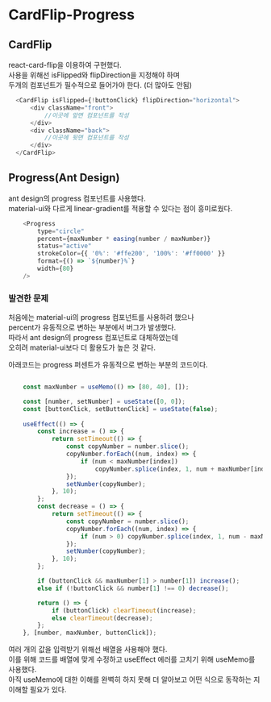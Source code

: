 # CardFlip-Progress

## CardFlip
react-card-flip을 이용하여 구현했다.  
사용을 위해선 isFlipped와 flipDirection을 지정해야 하며  
두개의 컴포넌트가 필수적으로 들어가야 한다. (더 많아도 안됨)  

```javascript
  <CardFlip isFlipped={!buttonClick} flipDirection="horizontal">
      <div className="front">
          //이곳에 앞면 컴포넌트를 작성
      </div>
      <div className="back">
          //이곳에 뒷면 컴포넌트를 작성
      </div>
  </CardFlip>
```

## Progress(Ant Design)
ant design의 progress 컴포넌트를 사용했다.  
material-ui와 다르게 linear-gradient를 적용할 수 있다는 점이 흥미로웠다.

```javascript
    <Progress
        type="circle"
        percent={maxNumber * easing(number / maxNumber)}
        status="active"
        strokeColor={{ '0%': '#ffe200', '100%': '#ff0000' }}
        format={() => `${number}%`}
        width={80}
    />
```

### 발견한 문제
처음에는 material-ui의 progress 컴포넌트를 사용하려 했으나  
percent가 유동적으로 변하는 부분에서 버그가 발생했다.  
따라서 ant design의 progress 컴포넌트로 대체하였는데  
오히려 material-ui보다 더 활용도가 높은 것 같다.  

아래코드는 progress 퍼센트가 유동적으로 변하는 부분의 코드이다.

```javascript

    const maxNumber = useMemo(() => [80, 40], []);

    const [number, setNumber] = useState([0, 0]);
    const [buttonClick, setButtonClick] = useState(false);
    
    useEffect(() => {
        const increase = () => {
            return setTimeout(() => {
                const copyNumber = number.slice();
                copyNumber.forEach((num, index) => {
                    if (num < maxNumber[index])
                        copyNumber.splice(index, 1, num + maxNumber[index] / 100);
                });
                setNumber(copyNumber);
            }, 10);
        };
        const decrease = () => {
            return setTimeout(() => {
                const copyNumber = number.slice();
                copyNumber.forEach((num, index) => {
                    if (num > 0) copyNumber.splice(index, 1, num - maxNumber[index] / 100);
                });
                setNumber(copyNumber);
            }, 10);
        };

        if (buttonClick && maxNumber[1] > number[1]) increase();
        else if (!buttonClick && number[1] !== 0) decrease();

        return () => {
            if (buttonClick) clearTimeout(increase);
            else clearTimeout(decrease);
        };
    }, [number, maxNumber, buttonClick]);
```

여러 개의 값을 입력받기 위해선 배열을 사용해야 했다.  
이를 위해 코드를 배열에 맞게 수정하고 useEffect 에러를 고치기 위해 useMemo를 사용했다.  
아직 useMemo에 대한 이해를 완벽히 하지 못해 더 알아보고 어떤 식으로 동작하는 지 이해할 필요가 있다.  
